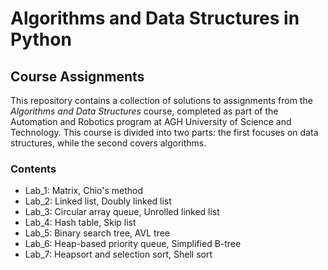 # Algorithms and Data Structures in Python
## Course Assignments
This repository contains a collection of solutions to assignments from the *Algorithms and Data Structures* course, completed as part of the Automation and Robotics program at AGH University of Science and Technology.
This course is divided into two parts: the first focuses on data structures, while the second covers algorithms.
### Contents
* Lab_1: Matrix, Chio's method
* Lab_2: Linked list, Doubly linked list
* Lab_3: Circular array queue, Unrolled linked list
* Lab_4: Hash table, Skip list
* Lab_5: Binary search tree, AVL tree
* Lab_6: Heap-based priority queue, Simplified B-tree
* Lab_7: Heapsort and selection sort, Shell sort
